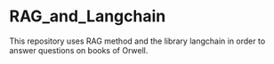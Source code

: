 # RAG_and_Langchain
This repository uses RAG method and the library langchain in order to answer questions on books of Orwell.
